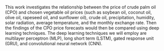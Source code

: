This work investigates the relationship between the price of crude palm oil (CPO) and chosen vegetable oil prices (such as soybean oil, coconut oil, olive oil, rapeseed oil, and sunflower oil), crude oil, precipitation, humidity, solar radiation, average temperature, and the monthly exchange rate. Then the findings of the CPO price forecasts would then be compared using deep learning techniques. The deep learning techniques we will employ are multilayer perceptron (MLP), long short term (LSTM), gated response unit (GRU), and convolutional neural network (CNN).
